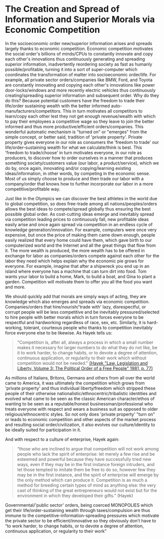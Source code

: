 
# The Creation and Spread of Information and Superior Morals via Economic Competition

In the socioeconomic order new/superior information arises and spreads largely thanks to economic competition. Economic competition motivates the social order's billions of minds/CPUs to constantly innovate and copy each other's innovations thus continuously generating and spreading superior information, inadvertently reordering society as fast as humanly possible/profitable, turning it into a sort of super-computer which coordinates the transformation of matter into socioeconomic order/life. For example, all private sector orders/companies like BMW, Ford, and Toyota are constantly innovating and copying each other's innovations like power door-locks/windows and more recently electric vehicles thus continuously creating/spreading superior information and subsequent order. Why do they do this? Because potential customers have the freedom to trade their life/order sustaining wealth with the better informed auto-manufacturers/competitors. This in turn motivates all competitors to learn/copy each other lest they not get enough revenue/wealth with which to pay their employees a competitive wage so they leave to join the better informed and thus more productive/efficient orders/companies. This wonderful automatic mechanism is "turned on" or "emerges" from the simple concept, or better said, tradition of 'private property'. Private property gives everyone in our role as consumers the 'freedom to trade' our life/order-sustaining wealth for what we calculate/think is best. This 'freedom to trade/choose' in turn motivates everyone, in our role as producers, to discover how to order ourselves in a manner that produces something society/customers value (our labor, a product/service), which we do by, once again, innovating and/or copying/learning existing ideas/information, in other words, by competing in the economic sense. Most of us simply choose to produce and then trade our labor with a company/order that knows how to further incorporate our labor in a more competitive/profitable way.

Just like in the Olympics we can discover the best athletes in the world due to global competition, so does free-trade among all nations/peoples/orders allows the best ideas to compete/spread globally thus ensuring the best possible global order. As cost-cutting ideas emerge and inevitably spread via competition leading prices to continuously fall, new profitable ideas easily arise and once again spread via competition in an endless cycle of knowledge generation/innovation. For example, computers were once very expensive, but once the price of making them came down enough, people easily realized that every home could have them, which gave birth to our computerized world and the Internet and all the great things that flow from it. The more wealth is produced, the more wealth has to be offered in exchange for labor as companies/orders compete against each other for the labor they need which helps explain why the economic pie grows for everyone. For example, imagine that after a shipwreck you end up in an island where everyone has a machine that can turn dirt into food. Tom wants your labor to build a home, Mark, to build a boat, and Gina to plant a garden. Competition will motivate them to offer you all the food you want and more.  


We should quickly add that morals are simply ways of acting, they are knowledge which also emerges and spreads via economic competition. Companies/orders that hire/nourish/'trade with' lazy, disrespectful, or corrupt people will be less competitive and be inevitably pressured/selected to hire people with better morals which in turn forces everyone to be respectful and hardworking regardless of race, sex, etc. Similarly, it is hard-working, tolerant, courteous people who thanks to competition inevitably force everyone else to be likewise. As Hayek tells us:

>"Competition is, after all, always a process in which a small number makes it necessary for larger numbers to do what they do not like, be it to work harder, to change habits, or to devote a degree of attention, continuous application, or regularity to their work which without competition would not be needed." [(Hayek "Law, Legislation and Liberty, Volume 3: The Political Order of a Free People" 1981, p. 77)](https://books.google.com/books?id=4z7XZJSd0wcC&pg=PA77&lpg=PA77&dq=%22Competition+is,+after+all,+always+a+process+in+which+a+small%22&source=bl&ots=zm-LsEKP0I&sig=ACfU3U1jrV2xSluN9X877kWebemSS02ZAA&hl=en&sa=X&ved=2ahUKEwiAoY-Ap-7mAhXBl54KHYf6A8oQ6AEwAnoECAoQAQ#v=onepage&q=%22Competition%20is%2C%20after%20all%2C%20always%20a%20process%20in%20which%20a%20small%22&f=false)

As millions of Italians, Britons, Germans and others from all over the world came to America, it was ultimately the competition which grows from 'private property' and thus individual liberty/freedom which stripped these people of their otherwise nationalistic/ethnocentric/tribalistic identities and evolved what came to be seen as the classic American character/ethos of wanting to be seen as a reputable/honest businessman/professional who treats everyone with respect and wears a business suit as opposed to older religious/ethnocentric styles. So not only does 'private property' "turn on" or leads to economic competition and other aspects of the market process and resulting social order/civilization, it also evolves our culture/identity to be ideally suited for participation in it. 

And with respect to a culture of enterprise, Hayek again:

>“those who are inclined to argue that competition will not work among people who lack the spirit of enterprise: let merely a few rise and be esteemed and powerful because they have successfully tried new ways, even if they may be in the first instance foreign intruders, and let those tempted to imitate them be free to do so, however few they may be in the first instance, and the spirit of enterprise will emerge by the only method which can produce it. Competition is as much a method for breeding certain types of mind as anything else: the very cast of thinking of the great entrepreneurs would not exist but for the environment in which they developed their gifts.” (Hayek)

Governmental/'public sector' orders, being coerced MONOPOLIES which get their life/order-sustaining wealth through taxes/compulsion are thus immune to the competitive-information-spreading pressures which motivate the private sector to be efficient/innovative so they obviously don’t have to “to work harder, to change habits, or to devote a degree of attention, continuous application, or regularity to their work” 
